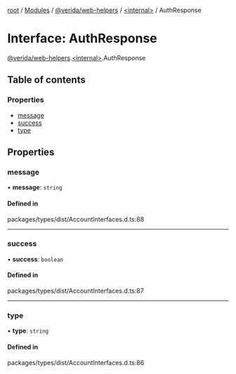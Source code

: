 [root](../README.md) / [Modules](../modules.md) / [@verida/web-helpers](../modules/verida_web_helpers.md) / [<internal\>](../modules/verida_web_helpers._internal_.md) / AuthResponse

# Interface: AuthResponse

[@verida/web-helpers](../modules/verida_web_helpers.md).[<internal\>](../modules/verida_web_helpers._internal_.md).AuthResponse

## Table of contents

### Properties

- [message](verida_web_helpers._internal_.AuthResponse.md#message)
- [success](verida_web_helpers._internal_.AuthResponse.md#success)
- [type](verida_web_helpers._internal_.AuthResponse.md#type)

## Properties

### message

• **message**: `string`

#### Defined in

packages/types/dist/AccountInterfaces.d.ts:88

___

### success

• **success**: `boolean`

#### Defined in

packages/types/dist/AccountInterfaces.d.ts:87

___

### type

• **type**: `string`

#### Defined in

packages/types/dist/AccountInterfaces.d.ts:86
